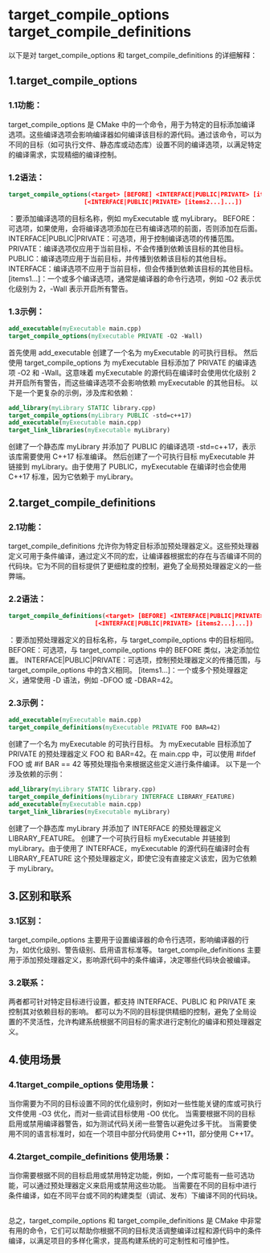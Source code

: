 # target_compile_options  target_compile_definitions
以下是对 target_compile_options 和 target_compile_definitions 的详细解释：

## 1.target_compile_options
### 1.1功能：
target_compile_options 是 CMake 中的一个命令，用于为特定的目标添加编译选项。这些编译选项会影响编译器如何编译该目标的源代码。通过该命令，可以为不同的目标（如可执行文件、静态库或动态库）设置不同的编译选项，以满足特定的编译需求，实现精细的编译控制。
### 1.2语法：
```cmake
target_compile_options(<target> [BEFORE] <INTERFACE|PUBLIC|PRIVATE> [items1...]
                     [<INTERFACE|PUBLIC|PRIVATE> [items2...]...])
```
<target>：要添加编译选项的目标名称，例如 myExecutable 或 myLibrary。
BEFORE：可选项，如果使用，会将编译选项添加在已有编译选项的前面，否则添加在后面。
INTERFACE|PUBLIC|PRIVATE：可选项，用于控制编译选项的传播范围。
PRIVATE：编译选项仅应用于当前目标，不会传播到依赖该目标的其他目标。
PUBLIC：编译选项应用于当前目标，并传播到依赖该目标的其他目标。
INTERFACE：编译选项不应用于当前目标，但会传播到依赖该目标的其他目标。
[items1...]：一个或多个编译选项，通常是编译器的命令行选项，例如 -O2 表示优化级别为 2，-Wall 表示开启所有警告。

### 1.3示例：
```cmake
add_executable(myExecutable main.cpp)
target_compile_options(myExecutable PRIVATE -O2 -Wall)
```
首先使用 add_executable 创建了一个名为 myExecutable 的可执行目标。
然后使用 target_compile_options 为 myExecutable 目标添加了 PRIVATE 的编译选项 -O2 和 -Wall。这意味着 myExecutable 的源代码在编译时会使用优化级别 2 并开启所有警告，而这些编译选项不会影响依赖 myExecutable 的其他目标。
以下是一个更复杂的示例，涉及库和依赖：

```cmake
add_library(myLibrary STATIC library.cpp)
target_compile_options(myLibrary PUBLIC -std=c++17)
add_executable(myExecutable main.cpp)
target_link_libraries(myExecutable myLibrary)
```
创建了一个静态库 myLibrary 并添加了 PUBLIC 的编译选项 -std=c++17，表示该库需要使用 C++17 标准编译。
然后创建了一个可执行目标 myExecutable 并链接到 myLibrary。由于使用了 PUBLIC，myExecutable 在编译时也会使用 C++17 标准，因为它依赖于 myLibrary。


## 2.target_compile_definitions
### 2.1功能：
target_compile_definitions 允许你为特定目标添加预处理器定义。这些预处理器定义可用于条件编译，通过定义不同的宏，让编译器根据宏的存在与否编译不同的代码块。它为不同的目标提供了更细粒度的控制，避免了全局预处理器定义的一些弊端。
### 2.2语法：
```cmake
target_compile_definitions(<target> [BEFORE] <INTERFACE|PUBLIC|PRIVATE> [items1...]
                        [<INTERFACE|PUBLIC|PRIVATE> [items2...]...])
```
<target>：要添加预处理器定义的目标名称，与 target_compile_options 中的目标相同。
BEFORE：可选项，与 target_compile_options 中的 BEFORE 类似，决定添加位置。
INTERFACE|PUBLIC|PRIVATE：可选项，控制预处理器定义的传播范围，与 target_compile_options 中的含义相同。
[items1...]：一个或多个预处理器定义，通常使用 -D 语法，例如 -DFOO 或 -DBAR=42。

### 2.3示例：
```cmake
add_executable(myExecutable main.cpp)
target_compile_definitions(myExecutable PRIVATE FOO BAR=42)
```
创建了一个名为 myExecutable 的可执行目标。
为 myExecutable 目标添加了 PRIVATE 的预处理器定义 FOO 和 BAR=42。在 main.cpp 中，可以使用 #ifdef FOO 或 #if BAR == 42 等预处理指令来根据这些定义进行条件编译。
以下是一个涉及依赖的示例：

```cmake
add_library(myLibrary STATIC library.cpp)
target_compile_definitions(myLibrary INTERFACE LIBRARY_FEATURE)
add_executable(myExecutable main.cpp)
target_link_libraries(myExecutable myLibrary)
```
创建了一个静态库 myLibrary 并添加了 INTERFACE 的预处理器定义 LIBRARY_FEATURE。
创建了一个可执行目标 myExecutable 并链接到 myLibrary。由于使用了 INTERFACE，myExecutable 的源代码在编译时会有 LIBRARY_FEATURE 这个预处理器定义，即使它没有直接定义该宏，因为它依赖于 myLibrary。

## 3.区别和联系
### 3.1区别：
target_compile_options 主要用于设置编译器的命令行选项，影响编译器的行为，如优化级别、警告级别、启用语言标准等。
target_compile_definitions 主要用于添加预处理器定义，影响源代码中的条件编译，决定哪些代码块会被编译。
### 3.2联系：
两者都可针对特定目标进行设置，都支持 INTERFACE、PUBLIC 和 PRIVATE 来控制其对依赖目标的影响。
都可以为不同的目标提供精细的控制，避免了全局设置的不灵活性，允许构建系统根据不同目标的需求进行定制化的编译和预处理器定义。

## 4.使用场景
### 4.1target_compile_options 使用场景：
当你需要为不同的目标设置不同的优化级别时，例如对一些性能关键的库或可执行文件使用 -O3 优化，而对一些调试目标使用 -O0 优化。
当需要根据不同的目标启用或禁用编译器警告，如为测试代码关闭一些警告以避免过多干扰。
当需要使用不同的语言标准时，如在一个项目中部分代码使用 C++11，部分使用 C++17。

### 4.2target_compile_definitions 使用场景：
当你需要根据不同的目标启用或禁用特定功能，例如，一个库可能有一些可选功能，可以通过预处理器定义来启用或禁用这些功能。
当需要在不同的目标中进行条件编译，如在不同平台或不同的构建类型（调试、发布）下编译不同的代码块。
##
总之，target_compile_options 和 target_compile_definitions 是 CMake 中非常有用的命令，它们可以帮助你根据不同的目标灵活调整编译过程和源代码中的条件编译，以满足项目的多样化需求，提高构建系统的可定制性和可维护性。
